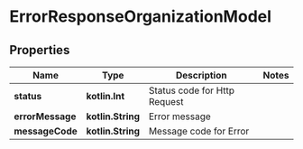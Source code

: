 
# ErrorResponseOrganizationModel

## Properties
Name | Type | Description | Notes
------------ | ------------- | ------------- | -------------
**status** | **kotlin.Int** | Status code for Http Request | 
**errorMessage** | **kotlin.String** | Error message | 
**messageCode** | **kotlin.String** | Message code for Error | 




